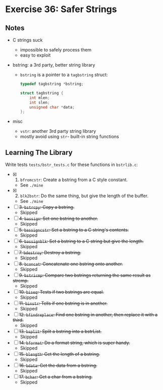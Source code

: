 # Exercise 36: Safer Strings

## Notes

- C strings suck
  - impossible to safely process them
  - easy to exploit
- bstring: a 3rd party, better string library

  - `bstring` is a pointer to a `tagbstring` struct:

    ```c
    typedef tagbstring *bstring;

    struct tagbstring {
        int mlen;
        int slen;
        unsigned char *data;
    };
    ```

- misc
  - `vstr`: another 3rd party string library
  - mostly avoid using `str`- built-in string functions

## Learning The Library

Write tests `tests/bstr_tests.c` for these functions in `bstrlib.c`:

- [x] 1. `bfromcstr`: Create a bstring from a C style constant.
  - See `./mine`
- [x] 2. `blk2bstr`: Do the same thing, but give the length of the buffer.
  - See `./mine`
- [ ] ~~3. `bstrcpy`: Copy a bstring.~~
  - Skipped
- [ ] ~~4. `bassign`: Set one bstring to another.~~
  - Skipped
- [ ] ~~5. `bassigncstr`: Set a bstring to a C string's contents.~~
  - Skipped
- [ ] ~~6. `bassignblk`: Set a bstring to a C string but give the length.~~
  - Skipped
- [ ] ~~7. `bdestroy`: Destroy a bstring.~~
  - Skipped
- [ ] ~~8. `bconcat`: Concatenate one bstring onto another.~~
  - Skipped
- [ ] ~~9. `bstricmp`: Compare two bstrings returning the same result as strcmp.~~
  - Skipped
- [ ] ~~10. `biseq`: Tests if two bstrings are equal.~~
  - Skipped
- [ ] ~~11. `binstr`: Tells if one bstring is in another.~~
  - Skipped
- [ ] ~~12. `bfindreplace`: Find one bstring in another, then replace it with a third.~~
  - Skipped
- [ ] ~~13. `bsplit`: Split a bstring into a bstrList.~~
  - Skipped
- [ ] ~~14. `bformat`: Do a format string, which is super handy.~~
  - Skipped
- [ ] ~~15. `blength`: Get the length of a bstring.~~
  - Skipped
- [ ] ~~16. `bdata`: Get the data from a bstring.~~
  - Skipped
- [ ] ~~17. `bchar`: Get a char from a bstring.~~
  - Skipped
